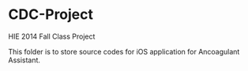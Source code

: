 CDC-Project
===========

HIE 2014 Fall Class Project

This folder is to store source codes for iOS application for Ancoagulant Assistant.
